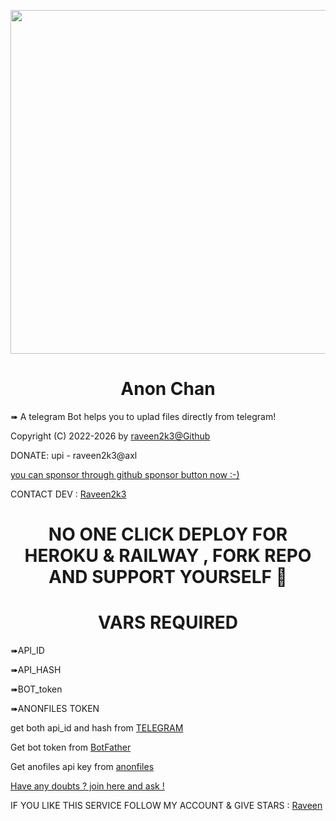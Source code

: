 <p align="center"><a href="https://t.me/ProjectBaka"><img src="https://images8.alphacoders.com/792/thumb-1920-792744.png" width="550"></a></p> 

<h1 align="center">Anon Chan</h1>

<p> ➠ A telegram Bot helps you to uplad files directly from telegram! </p>


Copyright (C) 2022-2026 by <a href="https://github.com/raveen2k3">raveen2k3@Github</a>

DONATE: 
upi - raveen2k3@axl

<a href="https://github.com/sponsors/raveen2k3">you can sponsor through github sponsor button now :-)</a>


CONTACT DEV : <a href="https://t.me/raveen2k3">Raveen2k3</a>


<h1 align="center">NO ONE CLICK DEPLOY FOR HEROKU & RAILWAY , FORK REPO AND SUPPORT YOURSELF 🦖</h1>

<h1 align="center">VARS REQUIRED</h1>

<p>➠API_ID</p> 
<p>➠API_HASH</p>
<p>➠BOT_token</p>
<p>➠ANONFILES TOKEN</p>

<p>get both api_id and hash from <a href="https://my.telegram.org/auth">TELEGRAM</a> </p>


<p> Get bot token from <a href="https://t.me/botfather">BotFather</a> </p>


<p> Get anofiles api key from <a href="https://anonfiles.com/register">anonfiles</a> </p>


<a href="https://t.me/BakaSupport">Have any doubts ? join here and ask !</a>

IF YOU LIKE THIS SERVICE FOLLOW MY ACCOUNT & GIVE STARS : <a href="https://github.com/raveen2k3">Raveen</a>
